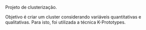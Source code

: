 Projeto de clusterização. 

Objetivo é criar um cluster considerando variáveis quantitativas e qualitativas.
Para isto, foi utilizada a técnica K-Prototypes.
